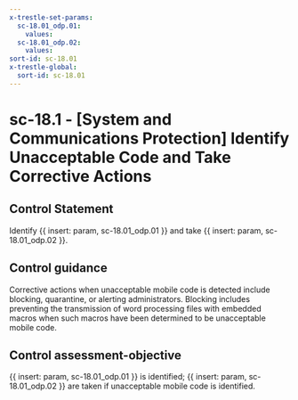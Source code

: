 ```yaml
---
x-trestle-set-params:
  sc-18.01_odp.01:
    values:
  sc-18.01_odp.02:
    values:
sort-id: sc-18.01
x-trestle-global:
  sort-id: sc-18.01
---
```


# sc-18.1 - \[System and Communications Protection\] Identify Unacceptable Code and Take Corrective Actions

## Control Statement

Identify {{ insert: param, sc-18.01_odp.01 }} and take {{ insert: param, sc-18.01_odp.02 }}.

## Control guidance

Corrective actions when unacceptable mobile code is detected include blocking, quarantine, or alerting administrators. Blocking includes preventing the transmission of word processing files with embedded macros when such macros have been determined to be unacceptable mobile code.

## Control assessment-objective

{{ insert: param, sc-18.01_odp.01 }} is identified;
{{ insert: param, sc-18.01_odp.02 }} are taken if unacceptable mobile code is identified.
